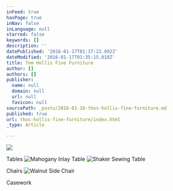 ```yaml
---
inFeed: true
hasPage: true
inNav: false
inLanguage: null
starred: false
keywords: []
description: ''
datePublished: '2016-01-17T01:37:22.892Z'
dateModified: '2016-01-17T01:35:15.018Z'
title: Tom Hollis Fine Furniture
author: []
authors: []
publisher:
  name: null
  domain: null
  url: null
  favicon: null
sourcePath: _posts/2016-01-16-thos-hollis-fine-furniture.md
published: true
url: thos-hollis-fine-furniture/index.html
_type: Article

---
```

![](https://the-grid-user-content.s3-us-west-2.amazonaws.com/14ba6761-ae2a-4b71-8e9f-2779238568f4.jpg)

Tables
![Mahogany Inlay Table](https://the-grid-user-content.s3-us-west-2.amazonaws.com/d8d72659-2c22-4f8f-ac3c-0b5d5a224500.jpg)
![Shaker Sewing Table](https://the-grid-user-content.s3-us-west-2.amazonaws.com/846f1f2c-d00a-49c5-a9f0-05cc04d6d5bb.jpg)

Chairs
![Walnut Side Chair](https://the-grid-user-content.s3-us-west-2.amazonaws.com/5eebadff-9abc-4f6c-bf96-f44cf51d2416.jpg)

Casework